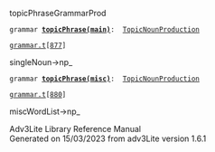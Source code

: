 <span class="title">topicPhrase</span><span class="type">GrammarProd</span>

`grammar `**[`topicPhrase(main)`](../object/topicPhrase(main).html)**` :   `[`TopicNounProduction`](../object/TopicNounProduction.html)

[`grammar.t`](../file/grammar.t.html)`[`[`877`](../source/grammar.t.html#877)`]`

<div class="gramrule">

singleNoun-\>np\_

</div>

`grammar `**[`topicPhrase(misc)`](../object/topicPhrase(misc).html)**` :   `[`TopicNounProduction`](../object/TopicNounProduction.html)

[`grammar.t`](../file/grammar.t.html)`[`[`880`](../source/grammar.t.html#880)`]`

<div class="gramrule">

miscWordList-\>np\_

</div>

<div class="ftr">

Adv3Lite Library Reference Manual  
Generated on 15/03/2023 from adv3Lite version 1.6.1

</div>

